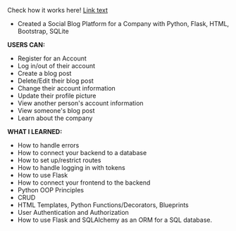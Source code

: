 Check how it works here! 
[Link text](https://youtu.be/aL8_32bff4w)
- Created a Social Blog Platform for a Company with Python, Flask, HTML, Bootstrap, SQLite

**USERS CAN:**
- Register for an Account
- Log in/out of their account
- Create a blog post
- Delete/Edit their blog post
- Change their account information
- Update their profile picture
- View another person's account information
- View someone's blog post
- Learn about the company

**WHAT I LEARNED:**
- How to handle errors
- How to connect your backend to a database
- How to set up/restrict routes
- How to handle logging in with tokens
- How to use Flask
- How to connect your frontend to the backend
- Python OOP Principles
- CRUD
- HTML Templates, Python Functions/Decorators, Blueprints
- User Authentication and Authorization
- How to use Flask and SQLAlchemy as an ORM for a SQL database.

